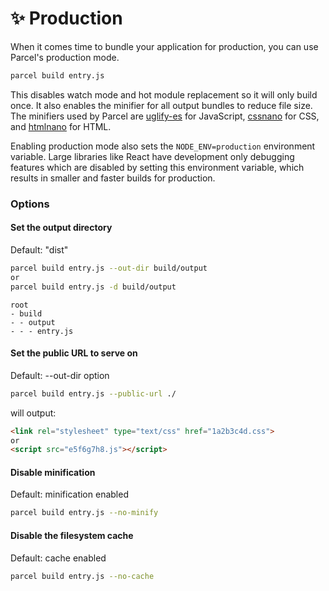 # ✨ Production

When it comes time to bundle your application for production, you can use Parcel's production mode.

```bash
parcel build entry.js
```

This disables watch mode and hot module replacement so it will only build once. It also enables the minifier for all output bundles to reduce file size. The minifiers used by Parcel are [uglify-es](https://github.com/mishoo/UglifyJS2/tree/harmony) for JavaScript, [cssnano](http://cssnano.co) for CSS, and [htmlnano](https://github.com/posthtml/htmlnano) for HTML.

Enabling production mode also sets the `NODE_ENV=production` environment variable. Large libraries like React have development only debugging features which are disabled by setting this environment variable, which results in smaller and faster builds for production.


### Options

#### Set the output directory

Default: "dist"

```bash
parcel build entry.js --out-dir build/output
or
parcel build entry.js -d build/output
```

```base
root
- build
- - output
- - - entry.js
```

#### Set the public URL to serve on

Default: --out-dir option

```bash
parcel build entry.js --public-url ./
```

will output:

```html
<link rel="stylesheet" type="text/css" href="1a2b3c4d.css">
or
<script src="e5f6g7h8.js"></script>
```


#### Disable minification

Default: minification enabled

```bash
parcel build entry.js --no-minify
```

#### Disable the filesystem cache
Default: cache enabled

```bash
parcel build entry.js --no-cache
```
